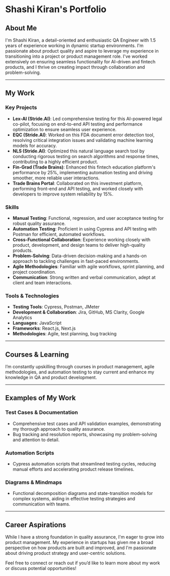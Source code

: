 # Shashi Kiran's Portfolio

## About Me
I'm Shashi Kiran, a detail-oriented and enthusiastic QA Engineer with 1.5 years of experience working in dynamic startup environments. I'm passionate about product quality and aspire to leverage my experience in transitioning into a project or product management role. I've worked extensively on ensuring seamless functionality for AI-driven and fintech products, and I thrive on creating impact through collaboration and problem-solving.

---

## My Work

### Key Projects
- **Lex-AI (Stride.AI)**: Led comprehensive testing for this AI-powered legal co-pilot, focusing on end-to-end API testing and performance optimization to ensure seamless user experience.
- **EQC (Stride.AI)**: Worked on this FDA document error detection tool, resolving critical integration issues and validating machine learning models for accuracy.
- **NLS (Stride.AI)**: Optimized this natural language search tool by conducting rigorous testing on search algorithms and response times, contributing to a highly efficient product.
- **Fin-Grad (Trade Brains)**: Enhanced this fintech education platform's performance by 25%, implementing automation testing and driving smoother, more reliable user interactions.
- **Trade Brains Portal**: Collaborated on this investment platform, performing front-end and API testing, and worked closely with developers to improve system reliability by 15%.

### Skills
- **Manual Testing**: Functional, regression, and user acceptance testing for robust quality assurance.
- **Automation Testing**: Proficient in using Cypress and API testing with Postman for efficient, automated workflows.
- **Cross-Functional Collaboration**: Experience working closely with product, development, and design teams to deliver high-quality products.
- **Problem-Solving**: Data-driven decision-making and a hands-on approach to tackling challenges in fast-paced environments.
- **Agile Methodologies**: Familiar with agile workflows, sprint planning, and project coordination.
- **Communication**: Strong written and verbal communication, adept at client and team interactions.

### Tools & Technologies
- **Testing Tools**: Cypress, Postman, JMeter
- **Development & Collaboration**: Jira, GitHub, MS Clarity, Google Analytics
- **Languages**: JavaScript
- **Frameworks**: React.js, Next.js
- **Methodologies**: Agile, test planning, bug tracking

---

## Courses & Learning
I’m constantly upskilling through courses in product management, agile methodologies, and automation testing to stay current and enhance my knowledge in QA and product development.

---

## Examples of My Work
### Test Cases & Documentation
- Comprehensive test cases and API validation examples, demonstrating my thorough approach to quality assurance.
- Bug tracking and resolution reports, showcasing my problem-solving and attention to detail.

### Automation Scripts
- Cypress automation scripts that streamlined testing cycles, reducing manual efforts and accelerating product release timelines.

### Diagrams & Mindmaps
- Functional decomposition diagrams and state-transition models for complex systems, aiding in effective testing strategies and communication with teams.

---

## Career Aspirations
While I have a strong foundation in quality assurance, I'm eager to grow into product management. My experience in startups has given me a broad perspective on how products are built and improved, and I'm passionate about driving product strategy and user-centric solutions.

Feel free to connect or reach out if you’d like to learn more about my work or discuss potential opportunities!

